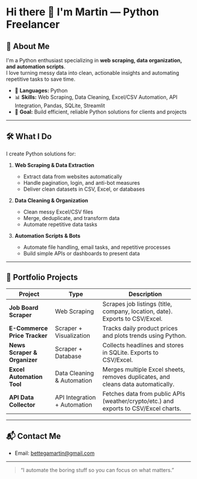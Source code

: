# Hi there 👋 I'm Martin — Python Freelancer

## 🧩 About Me
I'm a Python enthusiast specializing in **web scraping, data organization, and automation scripts**.  
I love turning messy data into clean, actionable insights and automating repetitive tasks to save time.

- 🐍 **Languages:** Python  
- 📊 **Skills:** Web Scraping, Data Cleaning, Excel/CSV Automation, API Integration, Pandas, SQLite, Streamlit  
- 🚀 **Goal:** Build efficient, reliable Python solutions for clients and projects  

---

## 🛠️ What I Do
I create Python solutions for:

1. **Web Scraping & Data Extraction**  
   - Extract data from websites automatically  
   - Handle pagination, login, and anti-bot measures  
   - Deliver clean datasets in CSV, Excel, or databases  

2. **Data Cleaning & Organization**  
   - Clean messy Excel/CSV files  
   - Merge, deduplicate, and transform data  
   - Automate repetitive data tasks  

3. **Automation Scripts & Bots**  
   - Automate file handling, email tasks, and repetitive processes  
   - Build simple APIs or dashboards to present data  

---

## 📂 Portfolio Projects

| Project | Type | Description |
|---------|------|------------|
| **Job Board Scraper** | Web Scraping | Scrapes job listings (title, company, location, date). Exports to CSV/Excel. |
| **E-Commerce Price Tracker** | Scraper + Visualization | Tracks daily product prices and plots trends using Python. |
| **News Scraper & Organizer** | Scraper + Database | Collects headlines and stores in SQLite. Exports to CSV/Excel. |
| **Excel Automation Tool** | Data Cleaning & Automation | Merges multiple Excel sheets, removes duplicates, and cleans data automatically. |
| **API Data Collector** | API Integration + Automation | Fetches data from public APIs (weather/crypto/etc.) and exports to CSV/Excel charts. |

---

## 📬 Contact Me
- Email: bettegamartin@gmail.com  

---

> “I automate the boring stuff so you can focus on what matters.”
